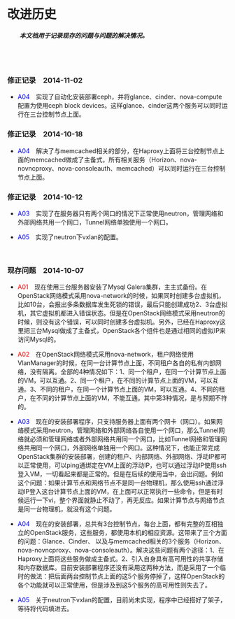 # 改进历史 #

##### 　　本文档用于记录现存的问题与问题的解决情况。 #####

<br><br>

### 修正记录　2014-11-02 ###

- <font color=blue>A04</font>　实现了自动化安装部署ceph，并将glance、cinder、nova-compute配置为使用ceph block devices。这样glance、cinder这两个服务可以同时运行在三台控制节点上面。

### 修正记录　2014-10-18 ###

- <font color=blue>A04</font>　解决了与memcached相关的部分，在Haproxy上面将三台控制节点上面的memcached做成了主备式，所有相关服务（Horizon、nova-novncproxy、nova-consoleauth、memcached）可以同时运行在三台控制节点上面。

### 修正记录　2014-10-12 ###

- <font color=blue>A03</font>　实现了在服务器只有两个网口的情况下正常使用neutron，管理网络和外部网络共用一个网口，Tunnel网络单独使用一个网口。

- <font color=blue>A05</font>　实现了neutron下vxlan的配置。

<br>

### 现存问题　2014-10-07 ###

- <font color=red>A01</font>　现在使用三台服务器安装了Mysql Galera集群，主主式备份。在OpenStack网络模式采用nova-network的时候，如果同时创建多台虚拟机，比如10台，会报出多条数据库发生死锁的错误，最后只能创建成功2、3台虚拟机，其它虚拟机都进入错误状态。但是在OpenStack网络模式采用neutron的时候，则没有这个错误，可以同时创建多台虚拟机。另外，已经在Haproxy这里把三台Mysql做成了主备式，OpenStack各个组件也是通过相同的虚拟IP来访问Mysql的。

- <font color=red>A02</font>　在OpenStack网络模式采用nova-network，租户网络使用VlanManager的时候，在同一台计算节点上面，不同租户各自的私有内部网络，没有隔离。全部的4种情况如下：1、同一个租户，在同一个计算节点上面的VM，可以互通。2、同一个租户，在不同的计算节点上面的VM，可以互通。3、不同的租户，在同一个计算节点上面的VM，可以互通。4、不同的租户，在不同的计算节点上面的VM，不能互通。其中第3种情况，是与预期不符的。

- <font color=blue>A03</font>　现在的安装部署程序，只支持服务器上面有两个网卡（网口）。如果网络模式采用neutron，管理网络和外部网络各自使用一个网口，那么Tunnel网络就必须和管理网络或者外部网络共用同一个网口，比如Tunnel网络和管理网络共用同一个网口，外部网络单独用一个网口。这种情况下，也能正常完成OpenStack集群的安装部署，创建的租户、内部网络、外部网络、浮动IP都可以正常使用，可以ping通绑定在VM上面的浮动IP，也可以通过浮动IP使用ssh登入VM，一切看起来都是正常的。但是在后续的使用当中，会出问题。例如这个问题：如果计算节点和网络节点不是同一台物理机，那么使用ssh通过浮动IP登入这台计算节点上面的VM，在上面可以正常执行一些命令，但是有时候运行一下vi，整个界面就静止不动了，再无反应。如果计算节点与网络节点是同一台物理机，就没有这个问题。

- <font color=blue>A04</font>　现在的安装部署，总共有3台控制节点，每台上面，都有完整的互相独立的OpenStack服务，这些服务，都使用本机的相应资源。这带来了三个方面的问题：Glance、Cinder、 以及与memcached相关的3个服务（Horizon、nova-novncproxy、nova-consoleauth）。解决这些问题有两个途径：1、在Haproxy上面将这些服务做成主备式。2、引入自身具有高可用性的共享存储和内存数据库。目前安装部署程序还没有采用这两种方法，而是采用了一个临时的做法：把后面两台控制节点上面的这5个服务停掉了，这样OpenStack的各个功能就可以正常使用，但是涉及到这5个服务的高可用性则失去了。

- <font color=blue>A05</font>　关于neutron下vxlan的配置，目前尚未实现，程序中已经搭好了架子，等待将代码填进去。

<br><br><br>
